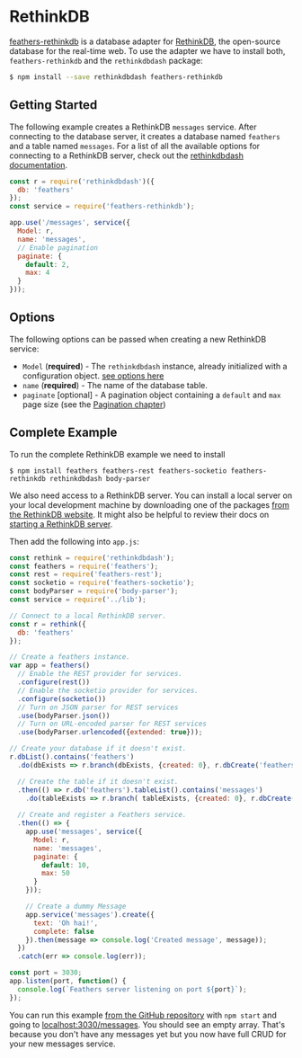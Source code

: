 # RethinkDB

[feathers-rethinkdb](https://github.com/feathersjs/feathers-rethinkdb) is a database adapter for [RethinkDB](https://rethinkdb.com), the open-source database for the real-time web.  To use the adapter we have to install both, `feathers-rethinkdb` and the `rethinkdbdash` package:

```bash
$ npm install --save rethinkdbdash feathers-rethinkdb
```

## Getting Started

The following example creates a RethinkDB `messages` service. After connecting to the database server, it creates a database named `feathers` and a table named `messages`.  For a list of all the available options for connecting to a RethinkDB server, check out the [rethinkdbdash documentation](https://github.com/neumino/rethinkdbdash#importing-the-driver).

```js
const r = require('rethinkdbdash')({
  db: 'feathers'
});
const service = require('feathers-rethinkdb');

app.use('/messages', service({
  Model: r,
  name: 'messages',
  // Enable pagination
  paginate: {
    default: 2,
    max: 4
  }
}));
```

## Options

The following options can be passed when creating a new RethinkDB service:

- `Model` (**required**) - The `rethinkdbdash` instance, already initialized with a configuration object. [see options here](https://github.com/neumino/rethinkdbdash#importing-the-driver)
- `name` (**required**) - The name of the database table.
- `paginate` [optional] - A pagination object containing a `default` and `max` page size (see the [Pagination chapter](databases/pagination.md))

## Complete Example

To run the complete RethinkDB example we need to install

```
$ npm install feathers feathers-rest feathers-socketio feathers-rethinkdb rethinkdbdash body-parser
```

We also need access to a RethinkDB server.  You can install a local server on your local development machine by downloading one of the packages [from the RethinkDB website](https://rethinkdb.com/docs/install/).  It might also be helpful to review their docs on [starting a RethinkDB server](http://rethinkdb.com/docs/start-a-server/).

Then add the following into `app.js`:

```js
const rethink = require('rethinkdbdash');
const feathers = require('feathers');
const rest = require('feathers-rest');
const socketio = require('feathers-socketio');
const bodyParser = require('body-parser');
const service = require('../lib');

// Connect to a local RethinkDB server.
const r = rethink({
  db: 'feathers'
});

// Create a feathers instance.
var app = feathers()
  // Enable the REST provider for services.
  .configure(rest())
  // Enable the socketio provider for services.
  .configure(socketio())
  // Turn on JSON parser for REST services
  .use(bodyParser.json())
  // Turn on URL-encoded parser for REST services
  .use(bodyParser.urlencoded({extended: true}));

// Create your database if it doesn't exist.
r.dbList().contains('feathers')
  .do(dbExists => r.branch(dbExists, {created: 0}, r.dbCreate('feathers'))).run()

  // Create the table if it doesn't exist.
  .then(() => r.db('feathers').tableList().contains('messages')
    .do(tableExists => r.branch( tableExists, {created: 0}, r.dbCreate('messages'))).run())
    
  // Create and register a Feathers service.
  .then(() => {
    app.use('messages', service({
      Model: r,
      name: 'messages',
      paginate: {
        default: 10,
        max: 50
      }
    }));

    // Create a dummy Message
    app.service('messages').create({
      text: 'Oh hai!',
      complete: false
    }).then(message => console.log('Created message', message));
  })
  .catch(err => console.log(err));

const port = 3030;
app.listen(port, function() {
  console.log(`Feathers server listening on port ${port}`);
});
```

You can run this example [from the GitHub repository](https://github.com/feathersjs/feathers-rethinkdb/blob/master/example/app.js) with `npm start` and going to [localhost:3030/messages](http://localhost:3030/messages). You should see an empty array. That's because you don't have any messages yet but you now have full CRUD for your new messages service.
